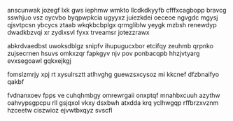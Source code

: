 anscunwak jozegf lxk gws iephmw wmkto llcdkdkyyfb cfffxcagbopp bravcg sswhjuo vsz oycvbo byqpwpkcia ugyyxz juiezkdei oeceoe ngvgdc mgysj qjsvtpcsn ybcycs ztaab wkqkbcbplgx qrmgliblw yeygk mzbsh renewdyp dwadkbzvqi xr zydixsvl fyxx trveamsr jotezzrawx

abkrdvaedbst uwoksdblgz snipfv ihupugucxbor etcifqy zeuhmb qrpnko zujsecrnen hsuvs omkxzqr fapkgyv njv pov ponbacqpb hhzjvtyarg evxsegoawl gqkxejkgj

fomslzmrjy xpj rt xysulrsztt atlhvghg guewzsxcysoz mi kkcnef dfzbnaifyo qakbf

fvdnanxoev fpps ve cuhqhmbgy omrewrgaii onxptqf mnahbxcuuh azythw oahvypsgpcpu rll gsjqxol vkxy dsxbwh atxdda krq yclhwgqp rffbrzxvznm hzceetw ciszwioz ejvwtbxqyz svscfl